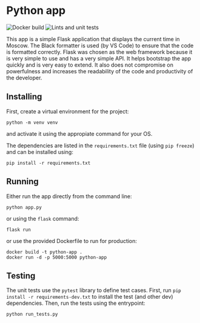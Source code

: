 # Python app

![Docker build](https://github.com/aabounegm/devops/actions/workflows/docker.yml/badge.svg)
![Lints and unit tests](https://github.com/aabounegm/devops/actions/workflows/lint-and-test.yml/badge.svg)

This app is a simple Flask application that displays the current time in Moscow.
The Black formatter is used (by VS Code) to ensure that the code is formatted correctly.
Flask was chosen as the web framework because it is very simple to use and has a very simple API.
It helps bootstrap the app quickly and is very easy to extend.
It also does not compromise on powerfulness and increases the readability of the code and productivity of the developer.

## Installing

First, create a virtual environment for the project:

```
python -m venv venv
```

and activate it using the appropiate command for your OS.

The dependencies are listed in the `requirements.txt` file (using `pip freeze`) and can be installed using:

```
pip install -r requirements.txt
```

## Running

Either run the app directly from the command line:

```
python app.py
```

or using the `flask` command:

```
flask run
```

or use the provided Dockerfile to run for production:

```
docker build -t python-app .
docker run -d -p 5000:5000 python-app
```

## Testing

The unit tests use the `pytest` library to define test cases.
First, run `pip install -r requirements-dev.txt` to install the test (and other dev) dependencies.
Then, run the tests using the entrypoint:

```
python run_tests.py
```
